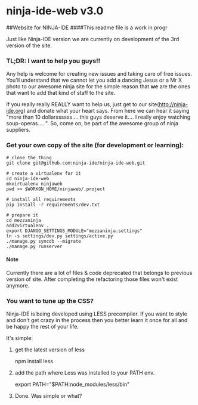 ninja-ide-web v3.0
==================

##Website for NINJA-IDE
####This readme file is a work in progr

Just like Ninja-IDE version we are currently on development of the 3rd version of the site.


### TL;DR: I want to help you guys!!

Any help is welcome for creating new issues and taking care of free issues. You'll understand that we cannot let you add a dancing Jesus or a Mr X photo to our awesome ninja site for the simple reason that **we** are the ones that want to add that kind of staff to the site.

If you really really REALLY want to help us, just get to our site(http://ninja-ide.org) and donate what your heart says. From here we can hear it saying "more than 10 dollarssssss.... this guys deserve it.... I really enjoy watching soup-operas.... ". So, come on, be part of the awesome group of ninja suppliers.


### Get your own copy of the site (for development or learning):

    # clone the thing
    git clone git@github.com:ninja-ide/ninja-ide-web.git

    # create a virtualenv for it
    cd ninja-ide-web
    mkvirtualenv ninjaweb
    pwd >> $WORKON_HOME/ninjaweb/.project

    # install all requirements
    pip install -r requirements/dev.txt

    # prepare it
    cd mezzaninja
    add2virtualenv .
    export DJANGO_SETTINGS_MODULE="mezzaninja.settings"
    ln -s settings/dev.py settings/active.py
    ./manage.py syncdb --migrate
    ./manage.py runserver

#### Note
Currently there are a lot of files & code deprecated that belongs to previous version of site. After completing the refactoring those files won't exist anymore.

### You want to tune up the CSS?

Ninja-IDE is being developed using LESS precompiler. If you want to style and don't get crazy in the process then you better learn it once for all and be happy the rest of your life.

It's simple:

1) get the latest version of less

    npm install less

2) add the path where Less was installed to your PATH env.

    export PATH="$PATH:node_modules/less/bin"

3) Done. Was simple or what?

